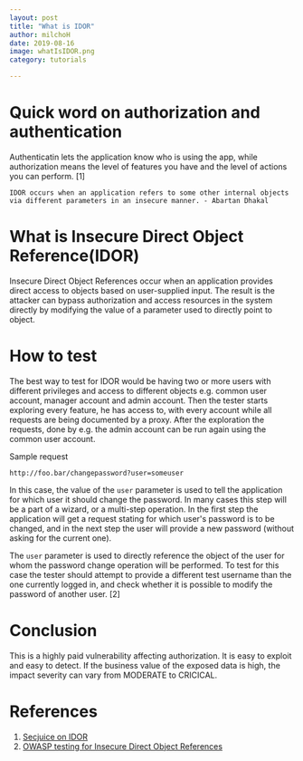 ```yaml
---
layout: post
title: "What is IDOR"
author: milchoH
date: 2019-08-16
image: whatIsIDOR.png
category: tutorials

---
```


# Quick word on authorization and authentication
Authenticatin lets the application know who is using the app, while authorization means the level of features you have and the level of actions you can perform. [1]
```
IDOR occurs when an application refers to some other internal objects via different parameters in an insecure manner. - Abartan Dhakal
```

# What is Insecure Direct Object Reference(IDOR)
Insecure Direct Object References occur when an application provides direct access to objects based on user-supplied input. The result is the attacker can bypass authorization and access resources in the system directly by modifying the value of a parameter used to directly point to object.

# How to test
The best way to test for IDOR would be having two or more users with different privileges and access to different objects e.g. common user account, manager account and admin account. Then the tester starts exploring every feature, he has access to, with every account while all requests are being documented by a proxy. After the exploration the requests, done by e.g. the admin account can be run again using the common user account. 

Sample request 

```
http://foo.bar/changepassword?user=someuser
```
In this case, the value of the `user` parameter is used to tell the application for which user it should change the password. In many cases this step will be a part of a wizard, or a multi-step operation. In the first step the application will get a request stating for which user's password is to be changed, and in the next step the user will provide a new password (without asking for the current one).

The `user` parameter is used to directly reference the object of the user for whom the password change operation will be performed. To test for this case the tester should attempt to provide a different test username than the one currently logged in, and check whether it is possible to modify the password of another user. [2]

# Conclusion
This is a highly paid vulnerability affecting authorization. It is easy to exploit and easy to detect. If the business value of the exposed data is high, the impact severity can vary from MODERATE to CRICICAL.

# References

1. [Secjuice on IDOR](https://www.secjuice.com/idor-insecure-direct-object-reference-definition/)
2. [OWASP testing for Insecure Direct Object References](https://www.owasp.org/index.php/Testing_for_Insecure_Direct_Object_References_(OTG-AUTHZ-004))